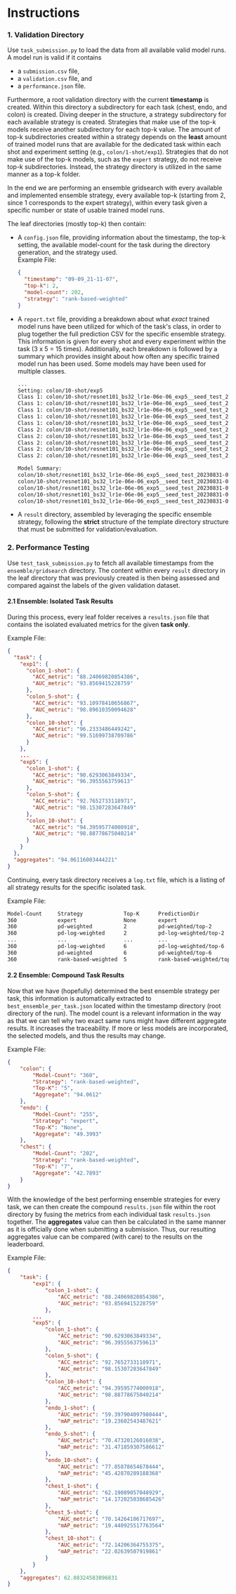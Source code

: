 # Instructions

### **1. Validation Directory** 
Use `task_submission.py` to load the data from all available valid model runs. A model run is valid if it contains 
   - a `submission.csv` file,
   - a `validation.csv` file, and 
   - a `performance.json` file.
   
   Furthermore, a root validation directory with the current **timestamp** is created. 
Within this directory a subdirectory for each task (chest, endo, and colon) is created. Diving deeper in the structure, 
a strategy subdirectory for each available strategy is created. Strategies that make use of the top-k models receive 
another subdirectory for each top-k value. The amount of top-k subdirectories created within a strategy depends on the 
**least** amount of trained model runs that are available for the dedicated task within each shot and experiment setting 
(e.g., `colon/1-shot/exp1`). Strategies that do not make use of the top-k models, such as the `expert` strategy, do 
not receive top-k subdirectories. Instead, the strategy directory is utilized in the same manner as a top-k folder.

In the end we are performing an ensemble gridsearch with every available and implemented ensemble strategy, every 
available top-k (starting from 2, since 1 corresponds to the expert strategy), within every task given a specific 
number or state of usable trained model runs.

The leaf directories (mostly top-k) then contain:
- A `config.json` file, providing information about the timestamp, the top-k setting, the available model-count for the task during the directory generation, and the strategy used.  
  Example File:
  ```json
  {
    "timestamp": "09-09_21-11-07",
    "top-k": 2,
    "model-count": 202,
    "strategy": "rank-based-weighted"
  }
  ```

- A `report.txt` file, providing a breakdown about what *exact* trained model runs have been utilized for which of the task's class, in order to plug together the full prediction CSV for the specific ensemble strategy. This information is given for every shot and every experiment within the task (3 x 5 = 15 times). Additionally, each breakdown is followed by a summary which provides insight about how often any specific trained model run has been used. Some models may have been used for multiple classes.  
  ```txt
  ...
  Setting: colon/10-shot/exp5
  Class 1: colon/10-shot/resnet101_bs32_lr1e-06e-06_exp5__seed_test_20230831-074118 (Weight: 0.7077)
  Class 1: colon/10-shot/resnet101_bs32_lr1e-06e-06_exp5__seed_test_20230831-061615 (Weight: 0.5736)
  Class 1: colon/10-shot/resnet101_bs32_lr1e-06e-06_exp5__seed_test_20230831-063616 (Weight: 0.5379)
  Class 1: colon/10-shot/resnet101_bs32_lr1e-06e-06_exp5__seed_test_20230831-072123 (Weight: 0.4027)
  Class 1: colon/10-shot/resnet101_bs32_lr1e-06e-06_exp5__seed_test_20230831-071558 (Weight: 0.0000)
  Class 2: colon/10-shot/resnet101_bs32_lr1e-06e-06_exp5__seed_test_20230831-074118 (Weight: 0.7077)
  Class 2: colon/10-shot/resnet101_bs32_lr1e-06e-06_exp5__seed_test_20230831-061615 (Weight: 0.5736)
  Class 2: colon/10-shot/resnet101_bs32_lr1e-06e-06_exp5__seed_test_20230831-063616 (Weight: 0.5379)
  Class 2: colon/10-shot/resnet101_bs32_lr1e-06e-06_exp5__seed_test_20230831-072123 (Weight: 0.4027)
  Class 2: colon/10-shot/resnet101_bs32_lr1e-06e-06_exp5__seed_test_20230831-071558 (Weight: 0.0000)
  
  Model Summary:
  colon/10-shot/resnet101_bs32_lr1e-06e-06_exp5__seed_test_20230831-074118 used 2 times
  colon/10-shot/resnet101_bs32_lr1e-06e-06_exp5__seed_test_20230831-061615 used 2 times
  colon/10-shot/resnet101_bs32_lr1e-06e-06_exp5__seed_test_20230831-063616 used 2 times
  colon/10-shot/resnet101_bs32_lr1e-06e-06_exp5__seed_test_20230831-072123 used 2 times
  colon/10-shot/resnet101_bs32_lr1e-06e-06_exp5__seed_test_20230831-071558 used 2 times
  ```
- A `result` directory, assembled by leveraging the specific ensemble strategy, following the **strict** structure of the template directory structure that must be submitted for validation/evaluation.



### **2. Performance Testing**
Use `test_task_submission.py` to fetch all available timestamps from the `ensemble/gridsearch` directory. 
The content within every `result` directory in the leaf directory that was previously created is then being assessed and 
compared against the labels of the given validation dataset.  

#### 2.1 Ensemble: Isolated Task Results
During this process, every leaf folder receives a `results.json` file that contains the isolated evaluated metrics for the given **task only**.

Example File:
``` json
{
  "task": {
    "exp1": {
      "colon_1-shot": {
        "ACC_metric": "88.24069820854386",
        "AUC_metric": "93.8569415228759"
      },
      "colon_5-shot": {
        "ACC_metric": "93.10978410656867",
        "AUC_metric": "98.89610350094628"
      },
      "colon_10-shot": {
        "ACC_metric": "96.2333486449242",
        "AUC_metric": "99.51699738709786"
      }
    },
    ...
    "exp5": {
      "colon_1-shot": {
        "ACC_metric": "90.6293063849334",
        "AUC_metric": "96.3955563759613"
      },
      "colon_5-shot": {
        "ACC_metric": "92.7652733118971",
        "AUC_metric": "98.15307283647849"
      },
      "colon_10-shot": {
        "ACC_metric": "94.39595774000918",
        "AUC_metric": "98.88778675040214"
      }
    }
  },
  "aggregates": "94.06116003444221"
}
```

Continuing, every task directory receives a `log.txt` file, which is a 
listing of all strategy results for the specific isolated task.

Example File:
```txt
Model-Count     Strategy             Top-K      PredictionDir                            Aggregate 
360             expert               None       expert                                   93.2380   
360             pd-weighted          2          pd-weighted/top-2                        93.2380   
360             pd-log-weighted      2          pd-log-weighted/top-2                    93.2380  
...             ...                  ...        ...                                      ...
360             pd-log-weighted      6          pd-log-weighted/top-6                    94.0336   
360             pd-weighted          6          pd-weighted/top-6                        94.0379   
360             rank-based-weighted  5          rank-based-weighted/top-5                94.0612 
```

#### 2.2 Ensemble: Compound Task Results
Now that we have (hopefully) determined the best ensemble strategy per task, this information is automatically extracted 
to `best_ensemble_per_task.json` located within the timestamp directory (root directory of the run). The model count is a
relevant information in the way as that we can tell why two exact same runs might have different aggregate results. It increases the traceability.
If more or less models are incorporated, the selected models, and thus the results may change.

Example File:
```json
{
    "colon": {
        "Model-Count": "360",
        "Strategy": "rank-based-weighted",
        "Top-K": "5",
        "Aggregate": "94.0612"
    },
    "endo": {
        "Model-Count": "255",
        "Strategy": "expert",
        "Top-K": "None",
        "Aggregate": "49.3993"
    },
    "chest": {
        "Model-Count": "202",
        "Strategy": "rank-based-weighted",
        "Top-K": "7",
        "Aggregate": "42.7893"
    }
}
```

With the knowledge of the best performing ensemble strategies for every task, we can then create the compound `results.json` file
within the root directory by fusing the metrics from each individual task `results.json` together. The **aggregates** 
value can then be calculated in the same manner as it is officially done when submitting a submission. Thus, our resulting
aggregates value can be compared (with care) to the results on the leaderboard.

Example File:
``` json
{
    "task": {
        "exp1": {
            "colon_1-shot": {
                "ACC_metric": "88.24069820854386",
                "AUC_metric": "93.8569415228759"
            },
        ...
        "exp5": {
            "colon_1-shot": {
                "ACC_metric": "90.6293063849334",
                "AUC_metric": "96.3955563759613"
            },
            "colon_5-shot": {
                "ACC_metric": "92.7652733118971",
                "AUC_metric": "98.15307283647849"
            },
            "colon_10-shot": {
                "ACC_metric": "94.39595774000918",
                "AUC_metric": "98.88778675040214"
            },
            "endo_1-shot": {
                "AUC_metric": "59.397904097980444",
                "mAP_metric": "19.23602543487621"
            },
            "endo_5-shot": {
                "AUC_metric": "70.47320126016038",
                "mAP_metric": "31.471859307586612"
            },
            "endo_10-shot": {
                "AUC_metric": "77.85878654678444",
                "mAP_metric": "45.42870289188368"
            },
            "chest_1-shot": {
                "AUC_metric": "62.19089057048929",
                "mAP_metric": "14.172025038685426"
            },
            "chest_5-shot": {
                "AUC_metric": "70.14264106717697",
                "mAP_metric": "19.440925517763564"
            },
            "chest_10-shot": {
                "AUC_metric": "72.14206364755375",
                "mAP_metric": "22.02639507919861"
            }
        }
    },
    "aggregates": 62.08324583896831
}
```